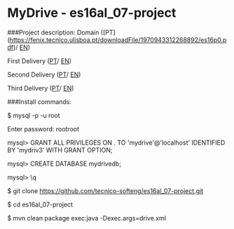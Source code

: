# MyDrive - es16al_07-project

###Project description:
Domain ([PT] (https://fenix.tecnico.ulisboa.pt/downloadFile/1970943312268892/es16p0.pdf)/
[EN](https://fenix.tecnico.ulisboa.pt/downloadFile/1970943312268893/es16p0en.pdf))

First Delivery ([PT](https://fenix.tecnico.ulisboa.pt/downloadFile/563568428731757/es16p1.pdf)/ 
[EN](https://fenix.tecnico.ulisboa.pt/downloadFile/563568428731758/es16p1en.pdf)) 

Second Delivery ([PT](https://fenix.tecnico.ulisboa.pt/downloadFile/563568428736236/es16p2.pdf)/
[EN](https://fenix.tecnico.ulisboa.pt/downloadFile/563568428736237/es16p2en.pdf))  

Third Delivery ([PT](https://fenix.tecnico.ulisboa.pt/downloadFile/845043405447749/es16p3.pdf)/
[EN](https://fenix.tecnico.ulisboa.pt/downloadFile/845043405447750/es16p3en.pdf))        

###Install commands:

$ mysql -p -u root

Enter password: rootroot

mysql> GRANT ALL PRIVILEGES ON *.* TO 'mydrive'@'localhost' IDENTIFIED BY 'mydriv3' WITH GRANT OPTION;

mysql> CREATE DATABASE mydrivedb;

mysql> \q

$ git clone https://github.com/tecnico-softeng/es16al_07-project.git

$ cd es16al_07-project

$ mvn clean package exec:java -Dexec.args=drive.xml

